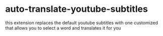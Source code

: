 # auto-translate-youtube-subtitles
this extension replaces the default youtube subtitles with one customized that allows you to select a word and translates it for you 
